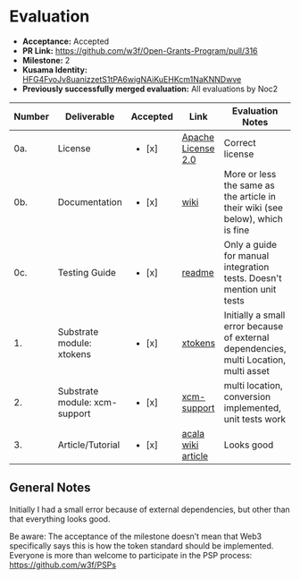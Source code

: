 # Evaluation

- **Acceptance:** Accepted
- **PR Link:** https://github.com/w3f/Open-Grants-Program/pull/316
- **Milestone:** 2
- **Kusama Identity:** [HFG4FvoJv8uanizzetS1tPA6wigNAiKuEHKcm1NaKNNDwve](https://polkascan.io/pre/kusama/account/HFG4FvoJv8uanizzetS1tPA6wigNAiKuEHKcm1NaKNNDwve)
- **Previously successfully merged evaluation:** All evaluations by Noc2

| Number | Deliverable                   | Accepted               | Link                                                                                                                                    | Evaluation Notes                                                                      |
| ------ | ----------------------------- | ---------------------- | --------------------------------------------------------------------------------------------------------------------------------------- | ------------------------------------------------------------------------------------- |
| 0a.    | License                       | <ul><li>[x] </li></ul> | [Apache License 2.0](https://github.com/open-web3-stack/open-runtime-module-library/blob/master/LICENSE)                                | Correct license                                                                       |
| 0b.    | Documentation                 | <ul><li>[x] </li></ul> | [wiki](https://github.com/open-web3-stack/open-runtime-module-library/wiki/xtokens)                                                     | More or less the same as the article in their wiki (see below), which is fine         |
| 0c.    | Testing Guide                 | <ul><li>[x] </li></ul> | [readme](https://github.com/open-web3-stack/open-runtime-module-library/tree/master/xtokens)                                            | Only a guide for manual integration tests. Doesn't mention unit tests                 |
| 1.     | Substrate module: xtokens     | <ul><li>[x] </li></ul> | [xtokens](https://github.com/open-web3-stack/open-runtime-module-library/tree/57af18a0a035c919e20eeed02bebba5dbd15114a/xtokens)         | Initially a small error because of external dependencies, multi Location, multi asset |
| 2.     | Substrate module: xcm-support | <ul><li>[x] </li></ul> | [xcm-support](https://github.com/open-web3-stack/open-runtime-module-library/tree/57af18a0a035c919e20eeed02bebba5dbd15114a/xcm-support) | multi location, conversion implemented, unit tests work                               |
| 3.     | Article/Tutorial              | <ul><li>[x] </li></ul> | [acala wiki article](https://wiki.acala.network/build/development-guide/composable-chains)                                              | Looks good                                                                            |

## General Notes

Initially I had a small error because of external dependencies, but other than that everything looks good.

Be aware: The acceptance of the milestone doesn’t mean that Web3 specifically says this is how the token standard should be implemented. Everyone is more than welcome to participate in the PSP process: https://github.com/w3f/PSPs

